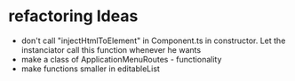 # refactoring Ideas
- don't call "injectHtmlToElement" in Component.ts in constructor. Let the instanciator call this function whenever he wants
- make a class of ApplicationMenuRoutes - functionality
- make functions smaller in editableList